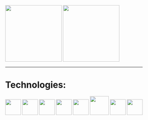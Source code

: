 <div style="display: inline-block;">
    <img height="180px" src="https://github-readme-stats.vercel.app/api?username=adrian-oliveira&count_private=true&show_icons=true&theme=dark" />
    <img height="180px" src="https://github-readme-stats.vercel.app/api/top-langs/?username=adrian-oliveira&layout=compact&count_private=true&theme=dark" />
</ div>

<hr/>

<h1>Technologies:</h1>
<div style="display: inline-block">
  <img width=50px src="https://cdn.jsdelivr.net/gh/devicons/devicon/icons/html5/html5-original.svg" />
  <img width=50px src="https://cdn.jsdelivr.net/gh/devicons/devicon/icons/css3/css3-original.svg" />
  <img width=50px src="https://cdn.jsdelivr.net/gh/devicons/devicon/icons/javascript/javascript-original.svg" />
  <img width=50px src="https://cdn.jsdelivr.net/gh/devicons/devicon/icons/bootstrap/bootstrap-plain-wordmark.svg" />
  <img width=50px src="https://cdn.jsdelivr.net/gh/devicons/devicon/icons/react/react-original-wordmark.svg" />
  <img width=60px src="https://cdn.jsdelivr.net/gh/devicons/devicon/icons/nodejs/nodejs-original-wordmark.svg" />
  <img width=50px src="https://cdn.jsdelivr.net/gh/devicons/devicon/icons/django/django-original.svg" />
  <img width=50px src="https://cdn.jsdelivr.net/gh/devicons/devicon/icons/docker/docker-original-wordmark.svg" />
</div>

<!---
Adrian-Oliveira/Adrian-Oliveira is a ✨ special ✨ repository because its `README.md` (this file) appears on your GitHub profile.
You can click the Preview link to take a look at your changes.
--->
